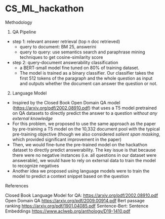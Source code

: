 # CS_ML_hackathon
Methodology


1. QA Pipeline 

* step 1: relevant answer retrieval (top n doc retrieved)
    * query to document: BM 25, answerini
    * query to query: use semantics search and paraphrase mining techniques to get cosine-similarity score 
* step 2: query-document answerability classification
    * a BERT-small model fine tuned on 80% of training dataset. 
    * The model is trained as a binary classifier. Our classifier takes the first 512 tokens of the paragraph and the whole question as input and outputs whether the document can answer the question or not.

2. Language Model

* Inspired by the Closed Book Open Domain QA model (https://arxiv.org/pdf/2002.08910.pdf) that uses a T5 model pretrained on QA datasets to directly predict the answer to a question *without any external knowledge*
* For this problem, we proposed to use the same approach as the paper by pre-training a T5 model on the 10,332 document pool with the typical pre-training objective (though we also considered *salient span masking*, which provided significant improvement in the paper)
* Then, we would fine-tune the pre-trained model on the hackathon dataset to directly predict answerability. The key issue is that because there were no negative instances (i.e. all questions in our dataset were answerable), we would have to rely on external data to train the model to recognize negatives
* Another idea we proposed using language models were to train the model to predict a context snippet based on the question



References

Closed Book Language Model for QA: https://arxiv.org/pdf/2002.08910.pdf
Open Domain QA  https://arxiv.org/pdf/2009.00914.pdf
Bert passage ranking https://arxiv.org/pdf/1901.04085.pdf
Sentence-Bert: Sentence Embeddings https://www.aclweb.org/anthology/D19-1410.pdf
